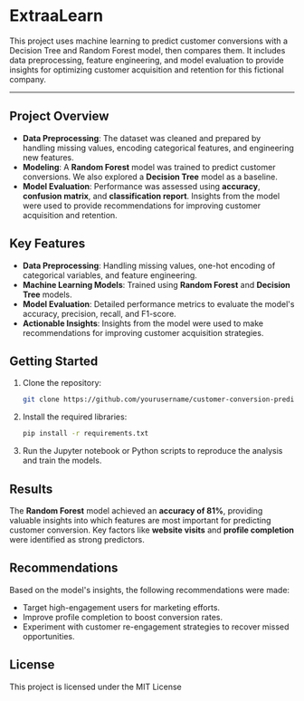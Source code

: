 # ExtraaLearn
This project uses machine learning to predict customer conversions with a Decision Tree and Random Forest model, then compares them. It includes data preprocessing, feature engineering, and model evaluation to provide insights for optimizing customer acquisition and retention for this fictional company.

--------

## Project Overview

- **Data Preprocessing**: The dataset was cleaned and prepared by handling missing values, encoding categorical features, and engineering new features.
- **Modeling**: A **Random Forest** model was trained to predict customer conversions. We also explored a **Decision Tree** model as a baseline.
- **Model Evaluation**: Performance was assessed using **accuracy**, **confusion matrix**, and **classification report**. Insights from the model were used to provide recommendations for improving customer acquisition and retention.

## Key Features

- **Data Preprocessing**: Handling missing values, one-hot encoding of categorical variables, and feature engineering.
- **Machine Learning Models**: Trained using **Random Forest** and **Decision Tree** models.
- **Model Evaluation**: Detailed performance metrics to evaluate the model's accuracy, precision, recall, and F1-score.
- **Actionable Insights**: Insights from the model were used to make recommendations for improving customer acquisition strategies.

## Getting Started

1. Clone the repository:
   ```bash
   git clone https://github.com/yourusername/customer-conversion-prediction.git
   ```
   
2. Install the required libraries:
   ```bash
   pip install -r requirements.txt
   ```

3. Run the Jupyter notebook or Python scripts to reproduce the analysis and train the models.

## Results

The **Random Forest** model achieved an **accuracy of 81%**, providing valuable insights into which features are most important for predicting customer conversion. Key factors like **website visits** and **profile completion** were identified as strong predictors.

## Recommendations

Based on the model's insights, the following recommendations were made:
- Target high-engagement users for marketing efforts.
- Improve profile completion to boost conversion rates.
- Experiment with customer re-engagement strategies to recover missed opportunities.

## License

This project is licensed under the MIT License
